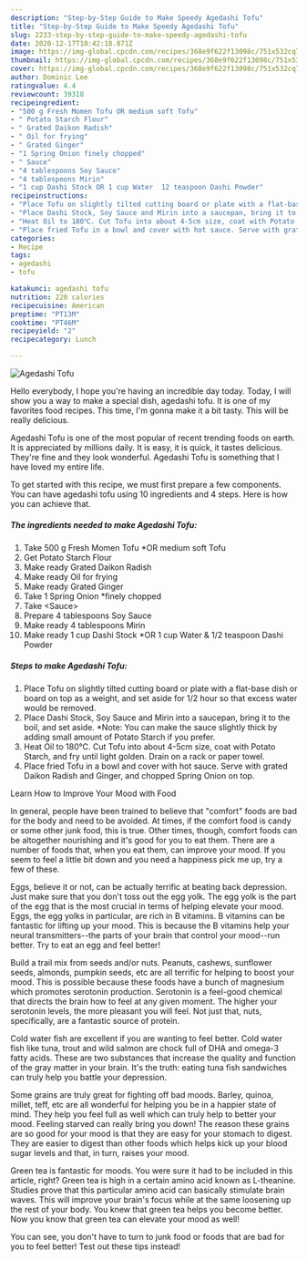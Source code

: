 ```yaml
---
description: "Step-by-Step Guide to Make Speedy Agedashi Tofu"
title: "Step-by-Step Guide to Make Speedy Agedashi Tofu"
slug: 2233-step-by-step-guide-to-make-speedy-agedashi-tofu
date: 2020-12-17T10:42:18.871Z
image: https://img-global.cpcdn.com/recipes/368e9f622f13098c/751x532cq70/agedashi-tofu-recipe-main-photo.jpg
thumbnail: https://img-global.cpcdn.com/recipes/368e9f622f13098c/751x532cq70/agedashi-tofu-recipe-main-photo.jpg
cover: https://img-global.cpcdn.com/recipes/368e9f622f13098c/751x532cq70/agedashi-tofu-recipe-main-photo.jpg
author: Dominic Lee
ratingvalue: 4.4
reviewcount: 39318
recipeingredient:
- "500 g Fresh Momen Tofu OR medium soft Tofu"
- " Potato Starch Flour"
- " Grated Daikon Radish"
- " Oil for frying"
- " Grated Ginger"
- "1 Spring Onion finely chopped"
- " Sauce"
- "4 tablespoons Soy Sauce"
- "4 tablespoons Mirin"
- "1 cup Dashi Stock OR 1 cup Water  12 teaspoon Dashi Powder"
recipeinstructions:
- "Place Tofu on slightly tilted cutting board or plate with a flat-base dish or board on top as a weight, and set aside for 1/2 hour so that excess water would be removed."
- "Place Dashi Stock, Soy Sauce and Mirin into a saucepan, bring it to the boil, and set aside. *Note: You can make the sauce slightly thick by adding small amount of Potato Starch if you prefer."
- "Heat Oil to 180℃. Cut Tofu into about 4-5cm size, coat with Potato Starch, and fry until light golden. Drain on a rack or paper towel."
- "Place fried Tofu in a bowl and cover with hot sauce. Serve with grated Daikon Radish and Ginger, and chopped Spring Onion on top."
categories:
- Recipe
tags:
- agedashi
- tofu

katakunci: agedashi tofu 
nutrition: 220 calories
recipecuisine: American
preptime: "PT13M"
cooktime: "PT46M"
recipeyield: "2"
recipecategory: Lunch

---
```



![Agedashi Tofu](https://img-global.cpcdn.com/recipes/368e9f622f13098c/751x532cq70/agedashi-tofu-recipe-main-photo.jpg)

Hello everybody, I hope you're having an incredible day today. Today, I will show you a way to make a special dish, agedashi tofu. It is one of my favorites food recipes. This time, I'm gonna make it a bit tasty. This will be really delicious.



Agedashi Tofu is one of the most popular of recent trending foods on earth. It is appreciated by millions daily. It is easy, it is quick, it tastes delicious. They're fine and they look wonderful. Agedashi Tofu is something that I have loved my entire life.


To get started with this recipe, we must first prepare a few components. You can have agedashi tofu using 10 ingredients and 4 steps. Here is how you can achieve that.

<!--inarticleads1-->

##### The ingredients needed to make Agedashi Tofu:

1. Take 500 g Fresh Momen Tofu *OR medium soft Tofu
1. Get  Potato Starch Flour
1. Make ready  Grated Daikon Radish
1. Make ready  Oil for frying
1. Make ready  Grated Ginger
1. Take 1 Spring Onion *finely chopped
1. Take  &lt;Sauce&gt;
1. Prepare 4 tablespoons Soy Sauce
1. Make ready 4 tablespoons Mirin
1. Make ready 1 cup Dashi Stock *OR 1 cup Water &amp; 1/2 teaspoon Dashi Powder




<!--inarticleads2-->

##### Steps to make Agedashi Tofu:

1. Place Tofu on slightly tilted cutting board or plate with a flat-base dish or board on top as a weight, and set aside for 1/2 hour so that excess water would be removed.
1. Place Dashi Stock, Soy Sauce and Mirin into a saucepan, bring it to the boil, and set aside. *Note: You can make the sauce slightly thick by adding small amount of Potato Starch if you prefer.
1. Heat Oil to 180℃. Cut Tofu into about 4-5cm size, coat with Potato Starch, and fry until light golden. Drain on a rack or paper towel.
1. Place fried Tofu in a bowl and cover with hot sauce. Serve with grated Daikon Radish and Ginger, and chopped Spring Onion on top.




Learn How to Improve Your Mood with Food


In general, people have been trained to believe that "comfort" foods are bad for the body and need to be avoided. At times, if the comfort food is candy or some other junk food, this is true. Other times, though, comfort foods can be altogether nourishing and it's good for you to eat them. There are a number of foods that, when you eat them, can improve your mood. If you seem to feel a little bit down and you need a happiness pick me up, try a few of these.

Eggs, believe it or not, can be actually terrific at beating back depression. Just make sure that you don't toss out the egg yolk. The egg yolk is the part of the egg that is the most crucial in terms of helping elevate your mood. Eggs, the egg yolks in particular, are rich in B vitamins. B vitamins can be fantastic for lifting up your mood. This is because the B vitamins help your neural transmitters--the parts of your brain that control your mood--run better. Try to eat an egg and feel better!

Build a trail mix from seeds and/or nuts. Peanuts, cashews, sunflower seeds, almonds, pumpkin seeds, etc are all terrific for helping to boost your mood. This is possible because these foods have a bunch of magnesium which promotes serotonin production. Serotonin is a feel-good chemical that directs the brain how to feel at any given moment. The higher your serotonin levels, the more pleasant you will feel. Not just that, nuts, specifically, are a fantastic source of protein.

Cold water fish are excellent if you are wanting to feel better. Cold water fish like tuna, trout and wild salmon are chock full of DHA and omega-3 fatty acids. These are two substances that increase the quality and function of the gray matter in your brain. It's the truth: eating tuna fish sandwiches can truly help you battle your depression. 

Some grains are truly great for fighting off bad moods. Barley, quinoa, millet, teff, etc are all wonderful for helping you be in a happier state of mind. They help you feel full as well which can truly help to better your mood. Feeling starved can really bring you down! The reason these grains are so good for your mood is that they are easy for your stomach to digest. They are easier to digest than other foods which helps kick up your blood sugar levels and that, in turn, raises your mood.

Green tea is fantastic for moods. You were sure it had to be included in this article, right? Green tea is high in a certain amino acid known as L-theanine. Studies prove that this particular amino acid can basically stimulate brain waves. This will improve your brain's focus while at the same loosening up the rest of your body. You knew that green tea helps you become better. Now you know that green tea can elevate your mood as well!

You can see, you don't have to turn to junk food or foods that are bad for you to feel better! Test out  these tips  instead!

